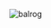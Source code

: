 ![balrog](https://github.com/FarukTekin/FarukTekin/assets/86856272/f4cf1171-18fc-4280-9903-92ca19faca63)
